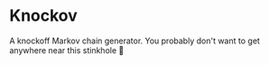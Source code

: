 # Knockov

A knockoff Markov chain generator. You probably don't want to get anywhere near this stinkhole :poop:
